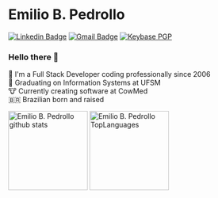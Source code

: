 
# Emilio B. Pedrollo

[![Linkedin Badge](https://img.shields.io/badge/-Emilio%20B.%20Pedrollo-2977c9?style=flat-square&logo=Linkedin&logoColor=white&link=https://www.linkedin.com/in/matheus-dalmolin-da-silva/)](https://www.linkedin.com/in/emiliopedrollo/)
[![Gmail Badge](https://img.shields.io/badge/-emilio.pedrollo@gmail.br-d93025?style=flat-square&logo=Gmail&logoColor=white&link=mailto:emilio.pedrollo@gmail.com)](mailto:emilio.pedrollo@gmail.com)
[![Keybase PGP](https://img.shields.io/keybase/pgp/emiliopedrollo?style=flat-square)](https://keybase.io/emiliopedrollo)

### Hello there 👋

💬 I'm a Full Stack Developer coding professionally since 2006<br/>
📖️ Graduating on Information Systems at UFSM<br/>
🐮️ Currently creating software at CowMed<br/>
🇧🇷️ Brazilian born and raised<br/>

<!--
**emiliopedrollo/emiliopedrollo** is a ✨ _special_ ✨ repository because its `README.md` (this file) appears on your GitHub profile.

Here are some ideas to get you started:

- 🔭 I’m currently working on ...
- 🌱 I’m currently learning ...
- 👯 I’m looking to collaborate on ...
- 🤔 I’m looking for help with ...
- 💬 Ask me about ...
- 📫 How to reach me: ...
- 😄 Pronouns: ...
- ⚡ Fun fact: ...
-->


<div>
  <img height="160em" alt="Emilio B. Pedrollo github stats" src="https://github-readme-stats.vercel.app/api?username=emiliopedrollo&show_icons=true&theme=dark&include_all_commits=true&count_private=true&hide=stars"/>
  <img height="160em" alt="Emilio B. Pedrollo TopLanguages" src="https://github-readme-stats.vercel.app/api/top-langs/?username=emiliopedrollo&layout=compact&theme=dark&count_private=true"/>
</div>

<!-- ![Snake animation](https://github.com/emiliopedrollo/emiliopedrollo/blob/output/github-contribution-grid-snake.svg) -->
